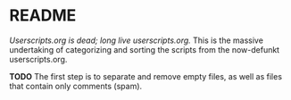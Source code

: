 README
======
*Userscripts.org is dead; long live userscripts.org.*
This is the massive undertaking of categorizing and sorting the scripts from the now-defunkt userscripts.org.

**TODO**
The first step is to separate and remove empty files, as well as files that contain only comments (spam).

